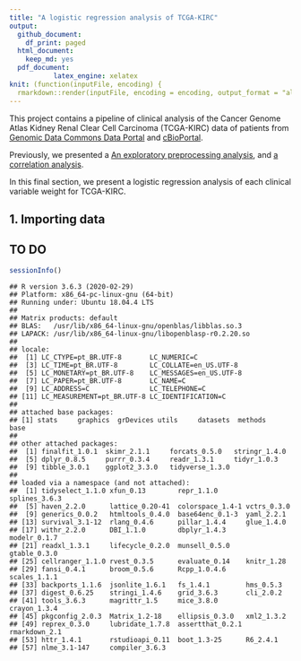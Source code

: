 ```yaml
---
title: "A logistic regression analysis of TCGA-KIRC"
output: 
  github_document: 
    df_print: paged
  html_document:
    keep_md: yes
  pdf_document:
           latex_engine: xelatex
knit: (function(inputFile, encoding) {
  rmarkdown::render(inputFile, encoding = encoding, output_format = "all") })    
---
```


This project contains a pipeline of clinical analysis of the Cancer Genome Atlas Kidney Renal Clear Cell Carcinoma (TCGA-KIRC) data of patients from [Genomic Data Commons Data Portal](https://portal.gdc.cancer.gov/exploration?filters=%7B%22op%22%3A%22and%22%2C%22content%22%3A%5B%7B%22op%22%3A%22in%22%2C%22content%22%3A%7B%22field%22%3A%22cases.project.project_id%22%2C%22value%22%3A%5B%22TCGA-KIRC%22%5D%7D%7D%5D%7D) and [cBioPortal](https://www.cbioportal.org/study/summary?id=kirp_tcga).

Previously, we presented a [An exploratory preprocessing analysis](analysis/1.preprocessing.md), and [a correlation analysis](analysis/2.correlation.md).

In this final section, we present a logistic regression analysis of each clinical variable weight for TCGA-KIRC.







## 1. Importing data



## TO DO


```r
sessionInfo()
```

```
## R version 3.6.3 (2020-02-29)
## Platform: x86_64-pc-linux-gnu (64-bit)
## Running under: Ubuntu 18.04.4 LTS
## 
## Matrix products: default
## BLAS:   /usr/lib/x86_64-linux-gnu/openblas/libblas.so.3
## LAPACK: /usr/lib/x86_64-linux-gnu/libopenblasp-r0.2.20.so
## 
## locale:
##  [1] LC_CTYPE=pt_BR.UTF-8       LC_NUMERIC=C              
##  [3] LC_TIME=pt_BR.UTF-8        LC_COLLATE=en_US.UTF-8    
##  [5] LC_MONETARY=pt_BR.UTF-8    LC_MESSAGES=en_US.UTF-8   
##  [7] LC_PAPER=pt_BR.UTF-8       LC_NAME=C                 
##  [9] LC_ADDRESS=C               LC_TELEPHONE=C            
## [11] LC_MEASUREMENT=pt_BR.UTF-8 LC_IDENTIFICATION=C       
## 
## attached base packages:
## [1] stats     graphics  grDevices utils     datasets  methods   base     
## 
## other attached packages:
##  [1] finalfit_1.0.1  skimr_2.1.1     forcats_0.5.0   stringr_1.4.0  
##  [5] dplyr_0.8.5     purrr_0.3.4     readr_1.3.1     tidyr_1.0.3    
##  [9] tibble_3.0.1    ggplot2_3.3.0   tidyverse_1.3.0
## 
## loaded via a namespace (and not attached):
##  [1] tidyselect_1.1.0 xfun_0.13        repr_1.1.0       splines_3.6.3   
##  [5] haven_2.2.0      lattice_0.20-41  colorspace_1.4-1 vctrs_0.3.0     
##  [9] generics_0.0.2   htmltools_0.4.0  base64enc_0.1-3  yaml_2.2.1      
## [13] survival_3.1-12  rlang_0.4.6      pillar_1.4.4     glue_1.4.0      
## [17] withr_2.2.0      DBI_1.1.0        dbplyr_1.4.3     modelr_0.1.7    
## [21] readxl_1.3.1     lifecycle_0.2.0  munsell_0.5.0    gtable_0.3.0    
## [25] cellranger_1.1.0 rvest_0.3.5      evaluate_0.14    knitr_1.28      
## [29] fansi_0.4.1      broom_0.5.6      Rcpp_1.0.4.6     scales_1.1.1    
## [33] backports_1.1.6  jsonlite_1.6.1   fs_1.4.1         hms_0.5.3       
## [37] digest_0.6.25    stringi_1.4.6    grid_3.6.3       cli_2.0.2       
## [41] tools_3.6.3      magrittr_1.5     mice_3.8.0       crayon_1.3.4    
## [45] pkgconfig_2.0.3  Matrix_1.2-18    ellipsis_0.3.0   xml2_1.3.2      
## [49] reprex_0.3.0     lubridate_1.7.8  assertthat_0.2.1 rmarkdown_2.1   
## [53] httr_1.4.1       rstudioapi_0.11  boot_1.3-25      R6_2.4.1        
## [57] nlme_3.1-147     compiler_3.6.3
```

